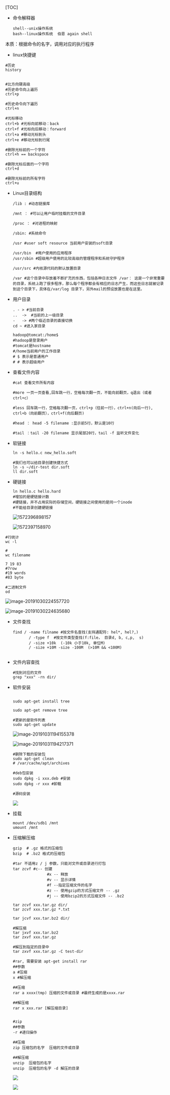[TOC]



* 命令解释器

  ```shell
  shell--unix操作系统
  bash--linux操作系统  伯恩 again shell
  ```

本质：根据命令的名字，调用对应的执行程序




* linux快捷键

```shell
#历史
history


#比方向键高级
#历史命令向上遍历
ctrl+p

#历史命令向下遍历
ctrl+n

#光标移动
ctrl+b #光标向前移动：back
ctrl+f #光标向后移动：forward
ctrl+a #移动光标到头
ctrl+e #移动光标到行尾

#删除光标前的一个字符
ctrl+h == backspace

#删除光标后面的一个字符
ctrl+d  

#删除光标前的所有字符
ctrl+u

```



* Linux目录结构

  ```shell
  /lib : #动态链接库
  
  /mnt ： #可以让用户临时挂载的文件目录
  
  /proc ： #对进程的映射
  
  /sbin: #系统命令
  
  /usr #user soft resource 当前用户安装的soft目录
  
  /usr/bin  #用户使用的应用程序
  /usr/sbin #超级用户使用的比较高级的管理程序和系统守护程序
  
  /usr/src #内核源代码的默认放置目录
  
  /var #这个目录中存放着不断扩充的东西，包括各种日志文件 /var： 这是一个非常重要的目录，系统上跑了很多程序，那么每个程序都会有相应的日志产生，而这些日志就被记录到这个目录下，具体在/var/log 目录下，另外mail的预设放置也是在这里。
  ```

* 用户目录

  ```shell
  . - > #当前目录
  ..  ->  #当前的上一级目录
  -   -> #两个临近目录的直接切换
  cd ~ #进入家目录
  
  hadoop@tomcat:/home$
  #hadoop是登录用户
  #tomcat是hostname
  #/home当前用户的工作目录
  # $ 表示是普通用户
  # # 表示超级用户
  
  ```

* 查看文件内容

  ```shell
  #cat 查看文件所有内容
  
  #more 一页一页查看,回车跳一行，空格每次翻一页，不能向前翻页，q退出（或者ctrl+c）
  
  #less 回车跳一行，空格每次翻一页，ctrl+p（往前一行），ctrl+n(向后一行), ctrl+b（向前翻页），ctrl+f(向后翻页)
  
  #head ： head -5 filename :显示前5行，默认是10行
  
  #tail ：tail -20 filename 显示尾部20行，tail -f 监听文件变化
  ```

* 软链接

  ```shell
  ln -s hello.c new_hello.soft
  
  #我们也可以给目录创建快捷方式
  ln -s ~/dir-test dir.soft
  ll dir.soft
  ```
  
* 硬链接

  ```shell
  ln hello.c hello.hard
  #增加的是硬链接计数
  #硬链接，并不占用实际的存储空间，硬链接之间使用的是同一个inode
  #不能给目录创建硬链接
  ```

  ![1572396898157](E:\git-workspace\note\images\linux\command\1572396898157.png)

  ![1572397158970](E:\git-workspace\note\images\linux\command\1572397158970.png)

```shell
#行统计
wc -l

#
wc filename

7 19 83
#7row
#19 words
#83 byte

#二进制文件
od
```

![image-20191030224557720](/Users/chenyansong/Documents/note/images/linux/command/image-20191030224557720.png)

![image-20191030224635680](/Users/chenyansong/Documents/note/images/linux/command/image-20191030224635680.png)

* 文件查找

  ```shell
  find / -name filname #按文件名查找(支持通配符: hel*, hel?,)
  		 / -type f  #按文件类型查找(f:file， 目录d, b, c,p,  s)
  		 / -size +10k  (-10k 小于10k, 单位M)
  		 / -size +10M -size -100M  (>10M && <100M)
  		 
  ```

* 文件内容查找

  ```shell
  #找到对应的文件
  grep "xxx" -rn dir/
  ```

* 软件安装

  ```shell
  
  sudo apt-get install tree
  
  sudo apt-get remove tree
  
  #更新的是软件列表
  sudo apt-get update
  ```

  ![image-20191031194155378](/Users/chenyansong/Documents/note/images/linux/command/image-20191031194155378.png)

  ![image-20191031194217371](/Users/chenyansong/Documents/note/images/linux/command/image-20191031194217371.png)

  ```shell
  #删除下载的安装包
  sudo apt-get clean
  # /var/cache/apt/archives
  ```

  ```shell
  #deb包安装
  sudo dpkg -i xxx.deb #安装
  sudo dpkg -r xxx #卸载
  ```

  ```shell
  #源码安装
  ```

  ![](/Users/chenyansong/Documents/note/images/linux/command/image-20191031194815769.png)

* 挂载

  ```shell
  mount /dev/sdb1 /mnt
  umount /mnt
  ```

  

* 压缩解压缩

  ```shell
  gzip  # .gz 格式的压缩包
  bzip  # .bz2 格式的压缩包
  
  #tar 不适用z / j 参数，只能对文件或目录进行打包
  tar zcvf #c-- 创建
  				 #x -- 释放
  				 #v -- 显示详情
  				 #f --指定压缩文件的名字
  				 #z -- 使用gzip的方式压缩文件 -- .gz
  				 #j -- 使用bzip2的方式压缩文件 -- .bz2
  
  tar zcvf xxx.tar.gz dir/
  tar zcvf xxx.tar.gz *.txt
  
  tar jcvf xxx.tar.bz2 dir/
  
  #解压缩
  tar jxvf xxx.tar.bz2
  tar zxvf xxx.tar.gz
  
  #解压到指定的目录中
  tar zxvf xxx.tar.gz -C test-dir
  
  #rar, 需要安装 apt-get install rar
  ##参数
  a #压缩
  x #解压缩
  
  ##压缩
  rar a xxxx(tmp) 压缩的文件或目录 #最终生成的是xxxx.rar 
  
  ##解压缩
  rar x xxx.rar [解压缩目录]
  
  
  #zip
  ##参数
  -r #递归操作
  
  ##压缩
  zip 压缩包的名字  压缩的文件或目录
  
  ##解压缩
  unzip  压缩包的名字
  unzip  压缩包的名字 -d 解压的目录
  ```

  ![](/Users/chenyansong/Documents/note/images/linux/command/image-20191031205234421.png)

  ![](/Users/chenyansong/Documents/note/images/linux/command/image-20191031205438683.png)
